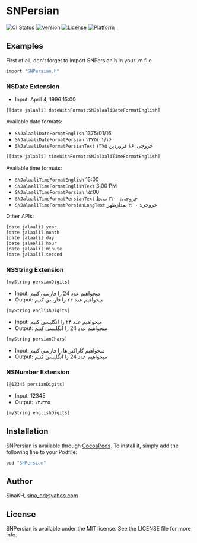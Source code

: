 # SNPersian

[![CI Status](http://img.shields.io/travis/SinaKH/SNPersian.svg?style=flat)](https://travis-ci.org/SinaKH/SNPersian)
[![Version](https://img.shields.io/cocoapods/v/SNPersian.svg?style=flat)](http://cocoapods.org/pods/SNPersian)
[![License](https://img.shields.io/cocoapods/l/SNPersian.svg?style=flat)](http://cocoapods.org/pods/SNPersian)
[![Platform](https://img.shields.io/cocoapods/p/SNPersian.svg?style=flat)](http://cocoapods.org/pods/SNPersian)

## Examples

First of all, don't forget to import SNPersian.h in your .m file

```sh
import "SNPersian.h"
```

### NSDate Extension

- Input: April 4, 1996 15:00

```sh
[[date jalaali] dateWithFormat:SNJalaaliDateFormatEnglish]
```

Available date formats:

* `SNJalaaliDateFormatEnglish`          1375/01/16
* `SNJalaaliDateFormatPersian`          ۱۳۷۵/۰۱/۱۶
* `SNJalaaliDateFormatPersianText`      خروجی: ۱۶ فروردین ۱۳۷۵

```sh
[[date jalaali] timeWithFormat:SNJalaaliTimeFormatEnglish]
```

Available time formats:

* `SNJalaaliTimeFormatEnglish`          15:00
* `SNJalaaliTimeFormatEnglishText`      3:00 PM
* `SNJalaaliTimeFormatPersian`          ۱۵:00
* `SNJalaaliTimeFormatPersianText`      خروجی: ۳:۰۰ ب.ظ
* `SNJalaaliTimeFormatPersianLongText`  خروجی: ۳:۰۰ بعدازظهر

Other APIs:
```sh
[date jalaali].year
[date jalaali].month
[date jalaali].day
[date jalaali].hour
[date jalaali].minute
[date jalaali].second
```

### NSString Extension

```sh
[myString persianDigits]
```

- Input: میخواهیم عدد 24 را فارسی کنیم
- Output: میخواهیم عدد ۲۴ را فارسی کنیم

```sh
[myString englishDigits]
```

- Input: میخواهیم عدد ۲۴ را انگلیسی کنیم
- Output: میخواهیم عدد 24 را انگلیسی کنیم

```sh
[myString persianChars]
```

- Input: ميخواهيم كاراكتر ها را فارسي کنیم
- Output: میخواهیم عدد 24 را انگلیسی کنیم

### NSNumber Extension

```sh
[@12345 persianDigits]
```

- Input: 12345
- Output: ۱۲،۳۴۵

```sh
[myString englishDigits]
```

## Installation

SNPersian is available through [CocoaPods](http://cocoapods.org). To install
it, simply add the following line to your Podfile:

```ruby
pod "SNPersian"
```

## Author

SinaKH, sina_od@yahoo.com

## License

SNPersian is available under the MIT license. See the LICENSE file for more info.
